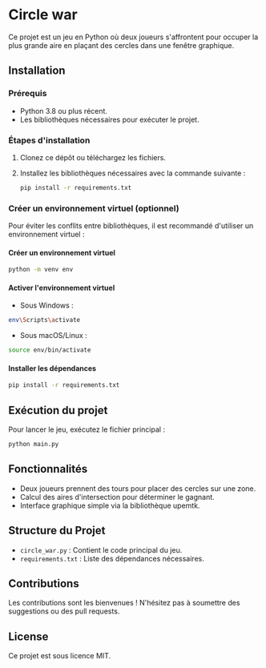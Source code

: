 # Circle war

Ce projet est un jeu en Python où deux joueurs s'affrontent pour occuper la plus grande aire en plaçant des cercles dans une fenêtre graphique.

## Installation

### Prérequis

- Python 3.8 ou plus récent.
- Les bibliothèques nécessaires pour exécuter le projet.

### Étapes d'installation

1. Clonez ce dépôt ou téléchargez les fichiers.
2. Installez les bibliothèques nécessaires avec la commande suivante :

   ```bash
   pip install -r requirements.txt
   ```

### Créer un environnement virtuel (optionnel)

Pour éviter les conflits entre bibliothèques, il est recommandé d'utiliser un environnement virtuel :

#### Créer un environnement virtuel

```bash
python -m venv env
```

#### Activer l'environnement virtuel

- Sous Windows :

```bash
env\Scripts\activate
```

- Sous macOS/Linux :

```bash
source env/bin/activate
```

#### Installer les dépendances

```bash
pip install -r requirements.txt
```

## Exécution du projet

Pour lancer le jeu, exécutez le fichier principal :

```bash
python main.py
```

## Fonctionnalités

- Deux joueurs prennent des tours pour placer des cercles sur une zone.
- Calcul des aires d'intersection pour déterminer le gagnant.
- Interface graphique simple via la bibliothèque upemtk.

## Structure du Projet

- `circle_war.py` : Contient le code principal du jeu.
- `requirements.txt` : Liste des dépendances nécessaires.

## Contributions

Les contributions sont les bienvenues ! N'hésitez pas à soumettre des suggestions ou des pull requests.

## License

Ce projet est sous licence MIT.
